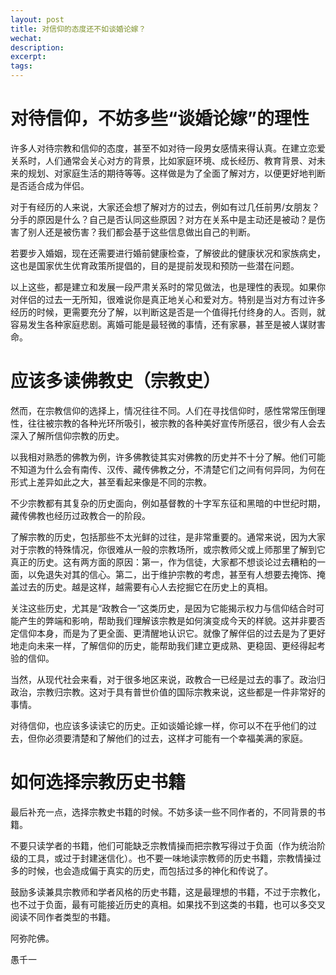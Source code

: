```yaml
---
layout: post
title: 对信仰的态度还不如谈婚论嫁？
wechat: 
description: 
excerpt: 
tags:
---
```


# 对待信仰，不妨多些“谈婚论嫁”的理性

许多人对待宗教和信仰的态度，甚至不如对待一段男女感情来得认真。在建立恋爱关系时，人们通常会关心对方的背景，比如家庭环境、成长经历、教育背景、对未来的规划、对家庭生活的期待等等。这样做是为了全面了解对方，以便更好地判断是否适合成为伴侣。

对于有经历的人来说，大家还会想了解对方的过去，例如有过几任前男/女朋友？分手的原因是什么？自己是否认同这些原因？对方在关系中是主动还是被动？是伤害了别人还是被伤害？我们都会基于这些信息做出自己的判断。

若要步入婚姻，现在还需要进行婚前健康检查，了解彼此的健康状况和家族病史，这也是国家优生优育政策所提倡的，目的是提前发现和预防一些潜在问题。

以上这些，都是建立和发展一段严肃关系时的常见做法，也是理性的表现。如果你对伴侣的过去一无所知，很难说你是真正地关心和爱对方。特别是当对方有过许多经历的时候，更需要充分了解，以判断这是否是一个值得托付终身的人。否则，就容易发生各种家庭悲剧。离婚可能是最轻微的事情，还有家暴，甚至是被人谋财害命。

# 应该多读佛教史（宗教史）

然而，在宗教信仰的选择上，情况往往不同。人们在寻找信仰时，感性常常压倒理性，往往被宗教的各种光环所吸引，被宗教的各种美好宣传所感召，很少有人会去深入了解所信仰宗教的历史。

以我相对熟悉的佛教为例，许多佛教徒其实对佛教的历史并不十分了解。他们可能不知道为什么会有南传、汉传、藏传佛教之分，不清楚它们之间有何异同，为何在形式上差异如此之大，甚至看起来像是不同的宗教。

不少宗教都有其复杂的历史面向，例如基督教的十字军东征和黑暗的中世纪时期，藏传佛教也经历过政教合一的阶段。

了解宗教的历史，包括那些不太光鲜的过往，是非常重要的。通常来说，因为大家对于宗教的特殊情况，你很难从一般的宗教场所，或宗教师父或上师那里了解到它真正的历史。这有两方面的原因：第一，作为信徒，大家都不想谈论过去糟粕的一面，以免退失对其的信心。第二，出于维护宗教的考虑，甚至有人想要去掩饰、掩盖过去的历史。越是这样，越需要有心人去挖掘它在历史上的真相。

关注这些历史，尤其是“政教合一”这类历史，是因为它能揭示权力与信仰结合时可能产生的弊端和影响，帮助我们理解该宗教是如何演变成今天的样貌。这并非要否定信仰本身，而是为了更全面、更清醒地认识它。就像了解伴侣的过去是为了更好地走向未来一样，了解信仰的历史，能帮助我们建立更成熟、更稳固、更经得起考验的信仰。

当然，从现代社会来看，对于很多地区来说，政教合一已经是过去的事了。政治归政治，宗教归宗教。这对于具有普世价值的国际宗教来说，这些都是一件非常好的事情。

对待信仰，也应该多读读它的历史。正如谈婚论嫁一样，你可以不在乎他们的过去，但你必须要清楚和了解他们的过去，这样才可能有一个幸福美满的家庭。

# 如何选择宗教历史书籍

最后补充一点，选择宗教史书籍的时候。不妨多读一些不同作者的，不同背景的书籍。

不要只读学者的书籍，他们可能缺乏宗教情操而把宗教写得过于负面（作为统治阶级的工具，或过于封建迷信化）。也不要一味地读宗教师的历史书籍，宗教情操过多的时候，也会造成偏于真实的历史，而包括过多的神化和传说了。

鼓励多读兼具宗教师和学者风格的历史书籍，这是最理想的书籍，不过于宗教化，也不过于负面，最有可能接近历史的真相。如果找不到这类的书籍，也可以多交叉阅读不同作者类型的书籍。

阿弥陀佛。

愚千一

